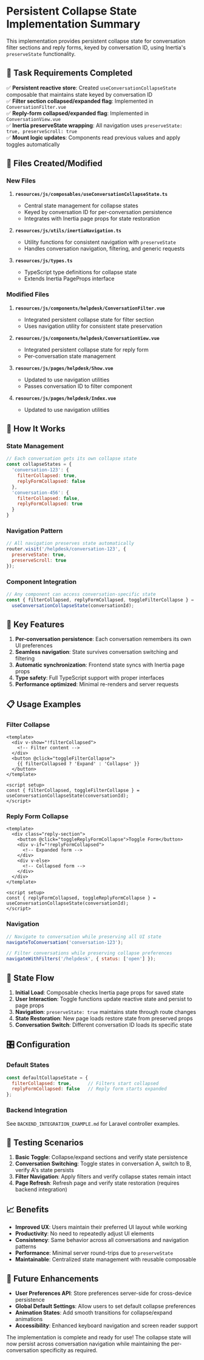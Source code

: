 # Persistent Collapse State Implementation Summary

This implementation provides persistent collapse state for conversation filter sections and reply forms, keyed by conversation ID, using Inertia's `preserveState` functionality.

## 🎯 Task Requirements Completed

✅ **Persistent reactive store**: Created `useConversationCollapseState` composable that maintains state keyed by conversation ID  
✅ **Filter section collapsed/expanded flag**: Implemented in `ConversationFilter.vue`  
✅ **Reply-form collapsed/expanded flag**: Implemented in `ConversationView.vue`  
✅ **Inertia preserveState wrapping**: All navigation uses `preserveState: true, preserveScroll: true`  
✅ **Mount logic updates**: Components read previous values and apply toggles automatically

## 📁 Files Created/Modified

### New Files
1. **`resources/js/composables/useConversationCollapseState.ts`**
   - Central state management for collapse states
   - Keyed by conversation ID for per-conversation persistence
   - Integrates with Inertia page props for state restoration

2. **`resources/js/utils/inertiaNavigation.ts`**
   - Utility functions for consistent navigation with `preserveState`
   - Handles conversation navigation, filtering, and generic requests

3. **`resources/js/types.ts`**
   - TypeScript type definitions for collapse state
   - Extends Inertia PageProps interface

### Modified Files
1. **`resources/js/components/helpdesk/ConversationFilter.vue`**
   - Integrated persistent collapse state for filter section
   - Uses navigation utility for consistent state preservation

2. **`resources/js/components/helpdesk/ConversationView.vue`**
   - Integrated persistent collapse state for reply form
   - Per-conversation state management

3. **`resources/js/pages/helpdesk/Show.vue`**
   - Updated to use navigation utilities
   - Passes conversation ID to filter component

4. **`resources/js/pages/helpdesk/Index.vue`**
   - Updated to use navigation utilities

## 🔧 How It Works

### State Management
```javascript
// Each conversation gets its own collapse state
const collapseStates = {
  'conversation-123': {
    filterCollapsed: true,
    replyFormCollapsed: false
  },
  'conversation-456': {
    filterCollapsed: false,
    replyFormCollapsed: true
  }
}
```

### Navigation Pattern
```javascript
// All navigation preserves state automatically
router.visit('/helpdesk/conversation-123', {
  preserveState: true,
  preserveScroll: true
});
```

### Component Integration
```javascript
// Any component can access conversation-specific state
const { filterCollapsed, replyFormCollapsed, toggleFilterCollapse } = 
  useConversationCollapseState(conversationId);
```

## 🚀 Key Features

1. **Per-conversation persistence**: Each conversation remembers its own UI preferences
2. **Seamless navigation**: State survives conversation switching and filtering
3. **Automatic synchronization**: Frontend state syncs with Inertia page props
4. **Type safety**: Full TypeScript support with proper interfaces
5. **Performance optimized**: Minimal re-renders and server requests

## 📋 Usage Examples

### Filter Collapse
```vue
<template>
  <div v-show="!filterCollapsed">
    <!-- Filter content -->
  </div>
  <button @click="toggleFilterCollapse">
    {{ filterCollapsed ? 'Expand' : 'Collapse' }}
  </button>
</template>

<script setup>
const { filterCollapsed, toggleFilterCollapse } = useConversationCollapseState(conversationId);
</script>
```

### Reply Form Collapse
```vue
<template>
  <div class="reply-section">
    <button @click="toggleReplyFormCollapse">Toggle Form</button>
    <div v-if="!replyFormCollapsed">
      <!-- Expanded form -->
    </div>
    <div v-else>
      <!-- Collapsed form -->
    </div>
  </div>
</template>

<script setup>
const { replyFormCollapsed, toggleReplyFormCollapse } = useConversationCollapseState(conversationId);
</script>
```

### Navigation
```javascript
// Navigate to conversation while preserving all UI state
navigateToConversation('conversation-123');

// Filter conversations while preserving collapse preferences
navigateWithFilters('/helpdesk', { status: ['open'] });
```

## 🔄 State Flow

1. **Initial Load**: Composable checks Inertia page props for saved state
2. **User Interaction**: Toggle functions update reactive state and persist to page props
3. **Navigation**: `preserveState: true` maintains state through route changes
4. **State Restoration**: New page loads restore state from preserved props
5. **Conversation Switch**: Different conversation ID loads its specific state

## 🎛️ Configuration

### Default States
```javascript
const defaultCollapseState = {
  filterCollapsed: true,      // Filters start collapsed
  replyFormCollapsed: false   // Reply form starts expanded
};
```

### Backend Integration
See `BACKEND_INTEGRATION_EXAMPLE.md` for Laravel controller examples.

## 🧪 Testing Scenarios

1. **Basic Toggle**: Collapse/expand sections and verify state persistence
2. **Conversation Switching**: Toggle states in conversation A, switch to B, verify A's state persists
3. **Filter Navigation**: Apply filters and verify collapse states remain intact
4. **Page Refresh**: Refresh page and verify state restoration (requires backend integration)

## 📈 Benefits

- **Improved UX**: Users maintain their preferred UI layout while working
- **Productivity**: No need to repeatedly adjust UI elements
- **Consistency**: Same behavior across all conversations and navigation patterns
- **Performance**: Minimal server round-trips due to `preserveState`
- **Maintainable**: Centralized state management with reusable composable

## 🔮 Future Enhancements

- **User Preferences API**: Store preferences server-side for cross-device persistence
- **Global Default Settings**: Allow users to set default collapse preferences
- **Animation States**: Add smooth transitions for collapse/expand animations
- **Accessibility**: Enhanced keyboard navigation and screen reader support

The implementation is complete and ready for use! The collapse state will now persist across conversation navigation while maintaining the per-conversation specificity as required.
